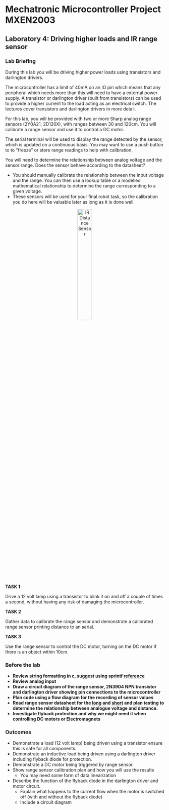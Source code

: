 # Mechatronic Microcontroller Project MXEN2003

## Laboratory 4: Driving higher loads and IR range sensor

### Lab Briefing

During this lab you will be driving higher power loads using transistors and darlington drivers. 

The microcontroller has a limit of 40mA on an IO pin which means that any peripheral which needs more than this will need to have a external power supply. A transistor or darlington driver (built from transistors) can be used to provide a higher current to the load acting as an electrical switch. The lectures cover transistors and darlington drivers in more detail.

For this lab, you will be provided with two or more Sharp analog range sensors (2Y0A21, 2D120X), with ranges between 30 and 120cm.  You will calibrate a range sensor and use it to control a DC motor.  

The serial terminal will be used to display the range detected by the sensor, which is updated on a continuous basis.  You may want to use a push button to to “freeze” or store range readings to help with calibration.

You will need to determine the relationship between analog voltage and the sensor range. Does the sensor behave according to the datasheet?
  -  You should manually calibrate the relationship between the input voltage and the range.  You can then use a lookup table or a modelled mathematical relationship to determine the range corresponding to a given voltage.
  -  These sensors will be used for your final robot task, so the calibration you do here will be valuable later as long as it is done well.

<p align="center"> <img src="https://cdn.sparkfun.com//assets/parts/1/8/4/00242-1.jpg" alt="IR Distance Sensor" width="30%"> </p>

**TASK 1**

Drive a 12 volt lamp using a transistor to blink it on and off a couple of times a second, without having any risk of damaging the microcontroller.

**TASK 2**

Gather data to calibrate the range sensor and demonstrate a calibrated range sensor printing distance to an serial. 

**TASK 3**

Use the range sensor to control the DC motor, turning on the DC motor if there is an object within 10cm.

### Before the lab
- **Review string formatting in c, suggest using sprintf [reference](https://en.cppreference.com/w/cpp/io/c/fprintf)**
- **Review analog input**
- **Draw a circuit diagram of the range sensor, 2N3904 NPN transistor and darlington driver showing pin connections to the microcontroller**
- **Plan code using a flow diagram for the recording of sensor values**
- **Read range sensor datasheet for the [long](https://global.sharp/products/device/lineup/data/pdf/datasheet/gp2y0a21yk_e.pdf) and [short](https://www.digikey.com/htmldatasheets/production/9627/0/0/1/GP2D120-Datasheet.pdf) and plan testing to determine the relationship between analogue voltage and distance.**
- **Investigate flyback protection and why we might need it when controlling DC motors or Electromagnets**

### Outcomes
- Demonstrate a load (12 volt lamp) being driven using a transistor ensure this is safe for all components.
- Demonstrate an inductive load being driven using a darlington driver including flyback diode for protection.
- Demonstrate a DC motor being triggered by range sensor.
- Show range sensor calibration plan and how you will use the results
  - You may need some form of data linearization
- Describe the function of the flyback diode in the darlington driver and motor circuit.
  - Explain what happens to the current flow when the motor is switched off (with and without the flyback diode)
  - Include a circuit diagram
